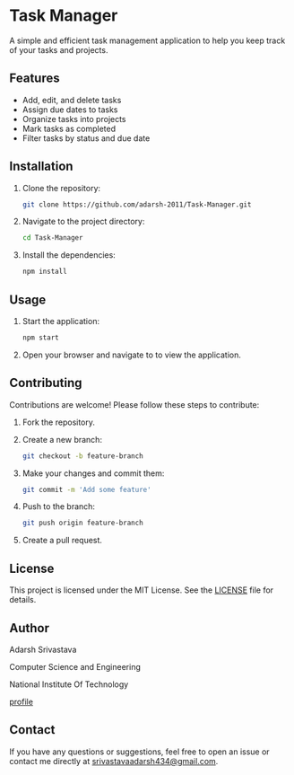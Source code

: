 # Task Manager

A simple and efficient task management application to help you keep track of your tasks and projects.

## Features

- Add, edit, and delete tasks
- Assign due dates to tasks
- Organize tasks into projects
- Mark tasks as completed
- Filter tasks by status and due date

## Installation

1. Clone the repository:

   ```bash
   git clone https://github.com/adarsh-2011/Task-Manager.git

2. Navigate to the project directory:

    ```bash
   cd Task-Manager

3. Install the dependencies:

    ```bash
   npm install


## Usage

1. Start the application:
   
    ```bash
    npm start

2. Open your browser and navigate to [](http://localhost:3000) to view the application.

## Contributing

Contributions are welcome! Please follow these steps to contribute:

1. Fork the repository.
2. Create a new branch:

   ```bash
   git checkout -b feature-branch

3. Make your changes and commit them:

   ```bash
   git commit -m 'Add some feature'

4. Push to the branch:

   ```bash
   git push origin feature-branch

5. Create a pull request.

## License

This project is licensed under the MIT License. See the [LICENSE](LICENSE) file for details.

## Author
Adarsh Srivastava 

Computer Science and Engineering 

National Institute Of Technology

[profile](https://github.com/adarsh-2011)

## Contact

If you have any questions or suggestions, feel free to open an issue or contact me directly at [srivastavaadarsh434@gmail.com](mailto:srivastavaadarsh434@gmail.com).
